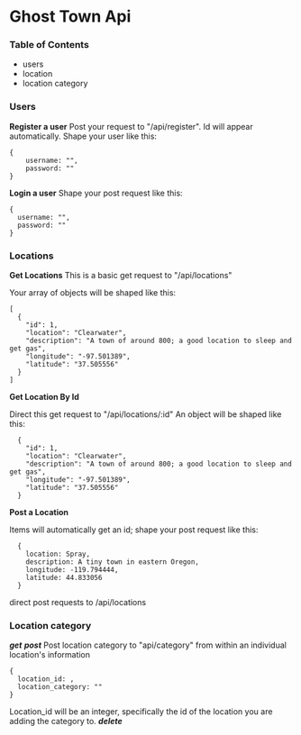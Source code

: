 # Ghost Town Api

### Table of Contents

* users
* location
* location category

### Users
**Register a user**
Post your request to "/api/register". Id will appear automatically. 
Shape your user like this: 
```
{
    username: "",
    password: ""
}
```

**Login a user**
Shape your post request like this: 
```
{
  username: "",
  password: ""
}
```

### Locations
**Get Locations**
This is a basic get request to "/api/locations"

Your array of objects will be shaped like this:
```
[
  {
    "id": 1,
    "location": "Clearwater",
    "description": "A town of around 800; a good location to sleep and get gas",
    "longitude": "-97.501389",
    "latitude": "37.505556"
  }
]
```

**Get Location By Id**

Direct this get request to "/api/locations/:id"
An object will be shaped like this: 

```
  {
    "id": 1,
    "location": "Clearwater",
    "description": "A town of around 800; a good location to sleep and get gas",
    "longitude": "-97.501389",
    "latitude": "37.505556"
  }

```

**Post a Location**

Items will automatically get an id; shape your post request like this:

```
  {
    location: Spray,
    description: A tiny town in eastern Oregon,
    longitude: -119.794444,
    latitude: 44.833056
  }
```
direct post requests to /api/locations

### Location category

***get***
***post***
Post location category to "api/category" from within an individual location's information
```
{
  location_id: ,
  location_category: ""
}
```

Location_id will be an integer, specifically the id of the location you are adding the category to.
***delete***